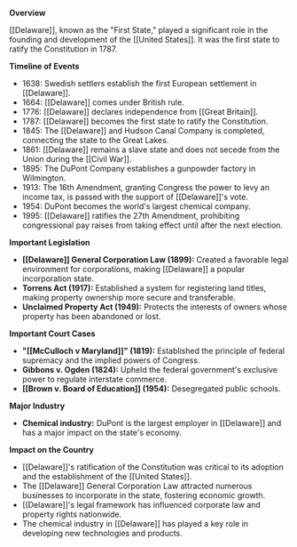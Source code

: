 **Overview**

[[Delaware]], known as the "First State," played a significant role in the founding and development of the [[United States]]. It was the first state to ratify the Constitution in 1787.

**Timeline of Events**

* 1638: Swedish settlers establish the first European settlement in [[Delaware]].
* 1664: [[Delaware]] comes under British rule.
* 1776: [[Delaware]] declares independence from [[Great Britain]].
* 1787: [[Delaware]] becomes the first state to ratify the Constitution.
* 1845: The [[Delaware]] and Hudson Canal Company is completed, connecting the state to the Great Lakes.
* 1861: [[Delaware]] remains a slave state and does not secede from the Union during the [[Civil War]].
* 1895: The DuPont Company establishes a gunpowder factory in Wilmington.
* 1913: The 16th Amendment, granting Congress the power to levy an income tax, is passed with the support of [[Delaware]]'s vote.
* 1954: DuPont becomes the world's largest chemical company.
* 1995: [[Delaware]] ratifies the 27th Amendment, prohibiting congressional pay raises from taking effect until after the next election.

**Important Legislation**

* **[[Delaware]] General Corporation Law (1899):** Created a favorable legal environment for corporations, making [[Delaware]] a popular incorporation state.
* **Torrens Act (1917):** Established a system for registering land titles, making property ownership more secure and transferable.
* **Unclaimed Property Act (1949):** Protects the interests of owners whose property has been abandoned or lost.

**Important Court Cases**

* **"[[McCulloch v Maryland]]" (1819):** Established the principle of federal supremacy and the implied powers of Congress.
* **Gibbons v. Ogden (1824):** Upheld the federal government's exclusive power to regulate interstate commerce.
* **[[Brown v. Board of Education]] (1954):** Desegregated public schools.

**Major Industry**

* **Chemical industry:** DuPont is the largest employer in [[Delaware]] and has a major impact on the state's economy.

**Impact on the Country**

* [[Delaware]]'s ratification of the Constitution was critical to its adoption and the establishment of the [[United States]].
* The [[Delaware]] General Corporation Law attracted numerous businesses to incorporate in the state, fostering economic growth.
* [[Delaware]]'s legal framework has influenced corporate law and property rights nationwide.
* The chemical industry in [[Delaware]] has played a key role in developing new technologies and products.